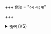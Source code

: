 +++
title = "०२ यद् वा"

+++
<details><summary>मूलम् (VS)</summary>

यद्वा॑ प्रवृद्ध सत्पते॒ न म॑रा॒ इति॒ मन्य॑से। उ॒तो तत्स॒त्यमित्तव॑ ॥
</details>